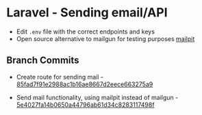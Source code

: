 # Laravel - Sending email/API
- Edit `.env` file with the correct endpoints and keys
- Open source alternative to mailgun for testing purposes [mailpit](https://mailpit.axllent.org/)

## Branch Commits
- Create route for sending mail - [85fad7f91e2988ac1b16ae8667d2eece663275a9](https://github.com/kateaubreycellan-nabepero/forms-demo/commit/85fad7f91e2988ac1b16ae8667d2eece663275a9)

- Send mail functionality, using mailpit instead of mailgun - [5e4027fa14b0650a44796ab61d34c8283117498f](https://github.com/kateaubreycellan-nabepero/forms-demo/commit/5e4027fa14b0650a44796ab61d34c8283117498f)